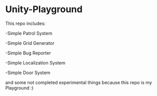 # Unity-Playground #
This repo includes:

-Simple Patrol System

-Simple Grid Generator

-Simple Bug Reporter

-Simple Localization System

-Simple Door System

and some not completed experimental things because this repo is my Playground :)
